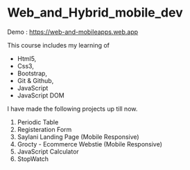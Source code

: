 # Web_and_Hybrid_mobile_dev

Demo : https://web-and-mobileapps.web.app

This course includes my learning of

- Html5,
- Css3,
- Bootstrap,
- Git & Github,
- JavaScript
- JavaScript DOM

I have made the following projects up till now.

1. Periodic Table
2. Registeration Form
3. Saylani Landing Page (Mobile Responsive)
4. Grocty - Ecommerce Webstie (Mobile Responsive)
5. JavaScript Calculator
6. StopWatch
